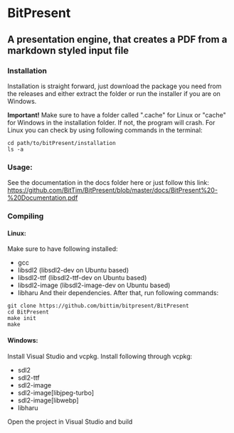 # BitPresent
## A presentation engine, that creates a PDF from a markdown styled input file

### Installation
Installation is straight forward, just download the package you need from the releases and either extract the folder or run the installer if you are on Windows.

**Important!** Make sure to have a folder called ".cache" for Linux or "cache" for Windows in the installation folder. If not, the program will crash. For Linux you can check by using following commands in the terminal:
```
cd path/to/bitPresent/installation
ls -a
```

### Usage:
See the documentation in the docs folder here or just follow this link:
https://github.com/BitTim/BitPresent/blob/master/docs/BitPresent%20-%20Documentation.pdf

### Compiling
#### Linux:
Make sure to have following installed:
* gcc
* libsdl2 (libsdl2-dev on Ubuntu based)
* libsdl2-ttf (libsdl2-ttf-dev on Ubuntu based)
* libsdl2-image (libsdl2-image-dev on Ubuntu based)
* libharu
And their dependencies. After that, run following commands:

```
git clone https://github.com/bittim/bitpresent/BitPresent
cd BitPresent
make init
make
```

#### Windows:
Install Visual Studio and vcpkg.
Install following through vcpkg:
* sdl2
* sdl2-ttf
* sdl2-image
* sdl2-image[libjpeg-turbo]
* sdl2-image[libwebp]
* libharu

Open the project in Visual Studio and build
